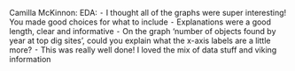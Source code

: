 Camilla McKinnon:
EDA:
⁃ I thought all of the graphs were super interesting! You made good choices for what to include
⁃ Explanations were a good length, clear and informative
⁃ On the graph ‘number of objects found by year at top dig sites’, could you explain what the x-axis labels are a little more?
⁃ This was really well done! I loved the mix of data stuff and viking information